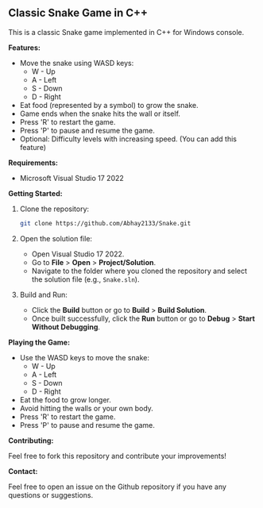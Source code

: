 ## Classic Snake Game in C++

This is a classic Snake game implemented in C++ for Windows console.

**Features:**

* Move the snake using WASD keys:
    * W - Up
    * A - Left
    * S - Down
    * D - Right
* Eat food (represented by a symbol) to grow the snake.
* Game ends when the snake hits the wall or itself.
* Press 'R' to restart the game.
* Press 'P' to pause and resume the game.
* Optional: Difficulty levels with increasing speed. (You can add this feature)

**Requirements:**

* Microsoft Visual Studio 17 2022

**Getting Started:**

1. Clone the repository:

   ```bash
   git clone https://github.com/Abhay2133/Snake.git
   ```

2. Open the solution file:

   - Open Visual Studio 17 2022.
   - Go to **File** > **Open** > **Project/Solution**.
   - Navigate to the folder where you cloned the repository and select the solution file (e.g., `Snake.sln`).

3. Build and Run:

   - Click the **Build** button or go to **Build** > **Build Solution**.
   - Once built successfully, click the **Run** button or go to **Debug** > **Start Without Debugging**.

**Playing the Game:**

* Use the WASD keys to move the snake:
    * W - Up
    * A - Left
    * S - Down
    * D - Right
* Eat the food to grow longer.
* Avoid hitting the walls or your own body.
* Press 'R' to restart the game.
* Press 'P' to pause and resume the game.

**Contributing:**

Feel free to fork this repository and contribute your improvements!


**Contact:**

Feel free to open an issue on the Github repository if you have any questions or suggestions.
